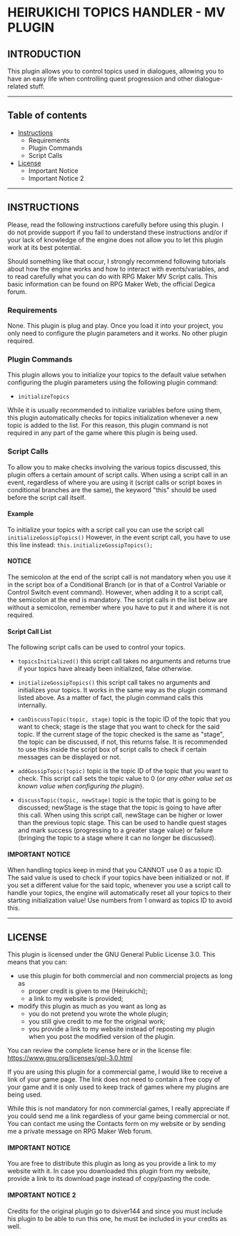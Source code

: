 # HEIRUKICHI TOPICS HANDLER - MV PLUGIN

## INTRODUCTION
This plugin allows you to control topics used in dialogues, allowing you to have an easy life when controlling quest progression and other dialogue-related stuff.

------------------------------

## Table of contents
* [Instructions](#instructions)
  - Requirements
  - Plugin Commands
  - Script Calls
* [License](#license)
  - Important Notice
  - Important Notice 2

------------------------------

## INSTRUCTIONS
Please, read the following instructions carefully before using this plugin.
I do not provide support if you fail to understand these instructions and/or if your lack of knowledge of the engine does not allow you to let this plugin work at its best potential.

Should something like that occur, I strongly recommend following tutorials about how the engine works and how to interact with events/variables, and to read carefully what you can do with RPG Maker MV Script calls.
This basic information can be found on RPG Maker Web, the official Degica forum.

### Requirements
None. This plugin is plug and play. Once you load it into your project, you only need to configure the plugin parameters and it works. No other plugin required.

### Plugin Commands
This plugin allows you to initialize your topics to the default value setwhen configuring the plugin parameters using the following plugin command:

- ```initializeTopics```

While it is usually recommended to initialize variables before using them, this plugin automatically checks for topics initialization whenever a new topic is added to the list. For this reason, this plugin command is not required in any part of the game where this plugin is being used.

### Script Calls
To allow you to make checks involving the various topics discussed, this plugin offers a certain amount of script calls. When using a script call in an event, regardless of where you are using it (script calls or script boxes in conditional branches are the same), the keyword "this" should be used before the script call itself.

#### Example
To initialize your topics with a script call you can use the script call
```initializeGossipTopics()```
However, in the event script call, you have to use this line instead:
```this.initializeGossipTopics();```

#### NOTICE
The semicolon at the end of the script call is not mandatory when you use it in the script box of a Conditional Branch (or in that of a Control Variable or Control Switch event command). However, when adding it to a script call, the semicolon at the end is mandatory.
The script calls in the list below are without a semicolon, remember where you have to put it and where it is not required.

#### Script Call List
The following script calls can be used to control your topics.

- ```topicsInitialized()```
  this script call takes no arguments and returns true if your topics have
  already been initialized, false otherwise.
- ```initializeGossipTopics()```
  this script call takes no arguments and initializes your topics. It works
  in the same way as the plugin command listed above. As a matter of fact,
  the plugin command calls this internally.

- ```canDiscussTopic(topic, stage)```
  topic is the topic ID of the topic that you want to check;
  stage is the stage that you want to check for the said topic.
  If the current stage of the topic checked is the same as "stage", the
  topic can be discussed, if not, this returns false.
  It is recommended to use this inside the script box of script calls to
  check if certain messages can be displayed or not.

- ```addGossipTopic(topic)```
  topic is the topic ID of the topic that you want to check.
  This script call sets the topic value to 0 (*or any other value set as known value when configuring the plugin*).

- ```discussTopic(topic, newStage)```
  topic is the topic that is going to be discussed;
  newStage is the stage that the topic is going to have after this call.
  When using this script call, newStage can be higher or lower than the
  previous topic stage. This can be used to handle quest stages and mark
  success (progressing to a greater stage value) or failure (bringing the
  topic to a stage where it can no longer be discussed).
  
#### IMPORTANT NOTICE
When handling topics keep in mind that you CANNOT use 0 as a topic ID. The said value is used to check if your topics have been initialized or not. If you set a different value for the said topic, whenever you use a script call to handle your topics, the engine will automatically reset all your topics to their starting initialization value!
Use numbers from 1 onward as topics ID to avoid this.

---------------------------
## LICENSE

This plugin is licensed under the GNU General Public License 3.0. This means that you can:
- use this plugin for both commercial and non commercial projects as long as
  * proper credit is given to me (Heirukichi);
  * a link to my website is provided;
- modify this plugin as much as you want as long as
  * you do not pretend you wrote the whole plugin;
  * you still give credit to me for the original work;
  * you provide a link to my website instead of reposting my plugin when you post the modified version of the plugin.

You can review the complete license here or in the license file:
https://www.gnu.org/licenses/gpl-3.0.html

If you are using this plugin for a commercial game, I would like to receive a link of your game page. The link does not need to contain a free copy of your game and it is only used to keep track of games where my plugins are being used.

While this is not mandatory for non commercial games, I really appreciate if you could send me a link regardless of your game being commercial or not.
You can contact me using the Contacts form on my website or by sending me a private message on RPG Maker Web forum.

#### IMPORTANT NOTICE
You are free to distribute this plugin as long as you provide a link to my website with it. In case you downloaded this plugin from my website, provide a link to its download page instead of copy/pasting the code.

#### IMPORTANT NOTICE 2
Credits for the original plugin go to dsiver144 and since you must include his plugin to be able to run this one, he must be included in your credits as well.
